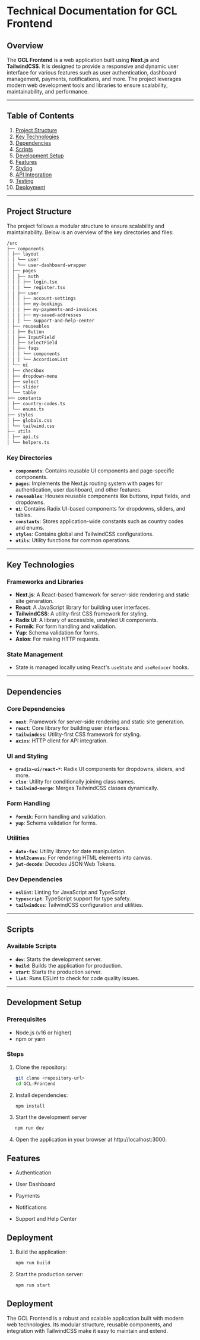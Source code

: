 # Technical Documentation for GCL Frontend

## Overview

The **GCL Frontend** is a web application built using **Next.js** and **TailwindCSS**. It is designed to provide a responsive and dynamic user interface for various features such as user authentication, dashboard management, payments, notifications, and more. The project leverages modern web development tools and libraries to ensure scalability, maintainability, and performance.

---

## Table of Contents

1. [Project Structure](#project-structure)
2. [Key Technologies](#key-technologies)
3. [Dependencies](#dependencies)
4. [Scripts](#scripts)
5. [Development Setup](#development-setup)
6. [Features](#features)
7. [Styling](#styling)
8. [API Integration](#api-integration)
9. [Testing](#testing)
10. [Deployment](#deployment)

---

## Project Structure

The project follows a modular structure to ensure scalability and maintainability. Below is an overview of the key directories and files:

```md
/src
├── components
│ ├── layout
│ │ └── user
│ │ └── user-dashboard-wrapper
│ ├── pages
│ │ ├── auth
│ │ │ ├── login.tsx
│ │ │ └── register.tsx
│ │ ├── user
│ │ │ ├── account-settings
│ │ │ ├── my-bookings
│ │ │ ├── my-payments-and-invoices
│ │ │ ├── my-saved-addresses
│ │ │ └── support-and-help-center
│ ├── reuseables
│ │ ├── Button
│ │ ├── InputField
│ │ ├── SelectField
│ │ ├── faqs
│ │ │ └── components
│ │ │ └── AccordionList
│ └── ui
│ ├── checkbox
│ ├── dropdown-menu
│ ├── select
│ ├── slider
│ └── table
├── constants
│ ├── country-codes.ts
│ └── enums.ts
├── styles
│ ├── globals.css
│ └── tailwind.css
├── utils
│ ├── api.ts
│ └── helpers.ts
```

### Key Directories

- **`components`**: Contains reusable UI components and page-specific components.
- **`pages`**: Implements the Next.js routing system with pages for authentication, user dashboard, and other features.
- **`reuseables`**: Houses reusable components like buttons, input fields, and dropdowns.
- **`ui`**: Contains Radix UI-based components for dropdowns, sliders, and tables.
- **`constants`**: Stores application-wide constants such as country codes and enums.
- **`styles`**: Contains global and TailwindCSS configurations.
- **`utils`**: Utility functions for common operations.

---

## Key Technologies

### Frameworks and Libraries

- **Next.js**: A React-based framework for server-side rendering and static site generation.
- **React**: A JavaScript library for building user interfaces.
- **TailwindCSS**: A utility-first CSS framework for styling.
- **Radix UI**: A library of accessible, unstyled UI components.
- **Formik**: For form handling and validation.
- **Yup**: Schema validation for forms.
- **Axios**: For making HTTP requests.

### State Management

- State is managed locally using React's `useState` and `useReducer` hooks.

---

## Dependencies

### Core Dependencies

- **`next`**: Framework for server-side rendering and static site generation.
- **`react`**: Core library for building user interfaces.
- **`tailwindcss`**: Utility-first CSS framework for styling.
- **`axios`**: HTTP client for API integration.

### UI and Styling

- **`@radix-ui/react-*`**: Radix UI components for dropdowns, sliders, and more.
- **`clsx`**: Utility for conditionally joining class names.
- **`tailwind-merge`**: Merges TailwindCSS classes dynamically.

### Form Handling

- **`formik`**: Form handling and validation.
- **`yup`**: Schema validation for forms.

### Utilities

- **`date-fns`**: Utility library for date manipulation.
- **`html2canvas`**: For rendering HTML elements into canvas.
- **`jwt-decode`**: Decodes JSON Web Tokens.

### Dev Dependencies

- **`eslint`**: Linting for JavaScript and TypeScript.
- **`typescript`**: TypeScript support for type safety.
- **`tailwindcss`**: TailwindCSS configuration and utilities.

---

## Scripts

### Available Scripts

- **`dev`**: Starts the development server.
- **`build`**: Builds the application for production.
- **`start`**: Starts the production server.
- **`lint`**: Runs ESLint to check for code quality issues.

---

## Development Setup

### Prerequisites

- Node.js (v16 or higher)
- npm or yarn

### Steps

1. Clone the repository:
   ```bash
   git clone <repository-url>
   cd GCL-Frontend
   ```
2. Install dependencies:
   ```bash
   npm install
   ```
3. Start the development server

```bash
   npm run dev
```

4. Open the application in your browser at http://localhost:3000.

## Features

- Authentication

- User Dashboard

- Payments

- Notifications

- Support and Help Center

## Deployment

1. Build the application:
   ```bash
   npm run build
   ```
2. Start the production server:
   ```bash
   npm run start
   ```

## Deployment

The GCL Frontend is a robust and scalable application built with modern web technologies. Its modular structure, reusable components, and integration with TailwindCSS make it easy to maintain and extend.
